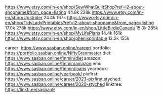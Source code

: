 https://www.etsy.com/in-en/shop/SewWhatQuiltShop?ref=l2-about-shopname&from_page=listing
44.8k 228k
https://www.etsy.com/in-en/shop/Upstrider
24.4k 167k
https://www.etsy.com/in-en/shop/TidyLadyPrintables?ref=l2-about-shopname&from_page=listing
17.0k 278k
https://www.etsy.com/in-en/shop/LittleBirdieCanada
15.0k 285k
https://www.etsy.com/in-en/shop/MyLifePlans
14.4k 161k
https://www.etsy.com/in-en/shop/phenixprintable
13.2k 155k


career: https://www.sasban.online/career/
portfolio: https://portfolio.sasban.online/NiftyGranmaster
diet: https://www.sasban.online/finmin/diet
amazon: https://www.sasban.online/finmin/amazon
emi: https://www.sasban.online/finmin/loans
yearbook: https://www.sasban.online/yearbook/
pixfirst: https://www.sasban.online/career/2023-pixfirst
styched: https://www.sasban.online/career/2020-styched
linktree: https://linktr.ee/sasban9
